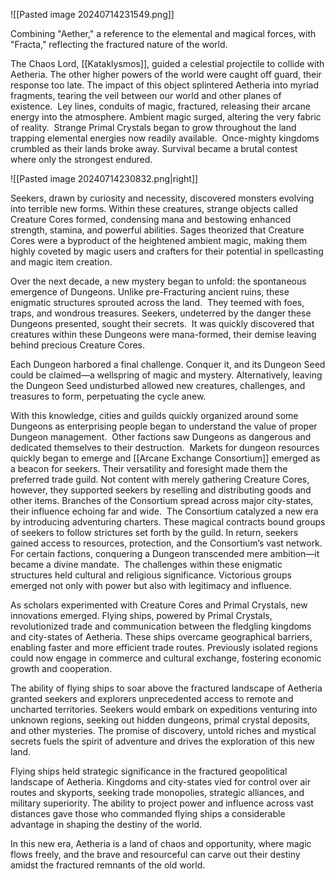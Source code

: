 ![[Pasted image 20240714231549.png]]

Combining "Aether," a reference to the elemental and magical forces, with "Fracta," reflecting the fractured nature of the world.

The Chaos Lord, [[Kataklysmos]], guided a celestial projectile to collide with Aetheria. The other higher powers of the world were caught off guard, their response too late. The impact of this object splintered Aetheria into myriad fragments, tearing the veil between our world and other planes of existence.  Ley lines, conduits of magic, fractured, releasing their arcane energy into the atmosphere. Ambient magic surged, altering the very fabric of reality.  Strange Primal Crystals began to grow throughout the land trapping elemental energies now readily available.  Once-mighty kingdoms crumbled as their lands broke away. Survival became a brutal contest where only the strongest endured.

![[Pasted image 20240714230832.png|right]]

Seekers, drawn by curiosity and necessity, discovered monsters evolving into terrible new forms. Within these creatures, strange objects called Creature Cores formed, condensing mana and bestowing enhanced strength, stamina, and powerful abilities. Sages theorized that Creature Cores were a byproduct of the heightened ambient magic, making them highly coveted by magic users and crafters for their potential in spellcasting and magic item creation.

Over the next decade, a new mystery began to unfold: the spontaneous emergence of Dungeons. Unlike pre-Fracturing ancient ruins, these enigmatic structures sprouted across the land.  They teemed with foes, traps, and wondrous treasures. Seekers, undeterred by the danger these Dungeons presented, sought their secrets.  It was quickly discovered that creatures within these Dungeons were mana-formed, their demise leaving behind precious Creature Cores. 

Each Dungeon harbored a final challenge. Conquer it, and its Dungeon Seed could be claimed—a wellspring of magic and mystery. Alternatively, leaving the Dungeon Seed undisturbed allowed new creatures, challenges, and treasures to form, perpetuating the cycle anew.

With this knowledge, cities and guilds quickly organized around some Dungeons as enterprising people began to understand the value of proper Dungeon management.  Other factions saw Dungeons as dangerous and dedicated themselves to their destruction.  Markets for dungeon resources quickly began to emerge and [[Arcane Exchange Consortium]] emerged as a beacon for seekers. Their versatility and foresight made them the preferred trade guild. Not content with merely gathering Creature Cores, however, they supported seekers by reselling and distributing goods and other items. Branches of the Consortium spread across major city-states, their influence echoing far and wide.  The Consortium catalyzed a new era by introducing adventuring charters. These magical contracts bound groups of seekers to follow strictures set forth by the guild. In return, seekers gained access to resources, protection, and the Consortium’s vast network. For certain factions, conquering a Dungeon transcended mere ambition—it became a divine mandate.  The challenges within these enigmatic structures held cultural and religious significance. Victorious groups emerged not only with power but also with legitimacy and influence.

As scholars experimented with Creature Cores and Primal Crystals, new innovations emerged. Flying ships, powered by Primal Crystals, revolutionized trade and communication between the fledgling kingdoms and city-states of Aetheria. These ships overcame geographical barriers, enabling faster and more efficient trade routes. Previously isolated regions could now engage in commerce and cultural exchange, fostering economic growth and cooperation.

The ability of flying ships to soar above the fractured landscape of Aetheria granted seekers and explorers unprecedented access to remote and uncharted territories. Seekers would embark on expeditions venturing into unknown regions, seeking out hidden dungeons, primal crystal deposits, and other mysteries. The promise of discovery, untold riches and mystical secrets fuels the spirit of adventure and drives the exploration of this new land. 

Flying ships held strategic significance in the fractured geopolitical landscape of Aetheria. Kingdoms and city-states vied for control over air routes and skyports, seeking trade monopolies, strategic alliances, and military superiority. The ability to project power and influence across vast distances gave those who commanded flying ships a considerable advantage in shaping the destiny of the world.

In this new era, Aetheria is a land of chaos and opportunity, where magic flows freely, and the brave and resourceful can carve out their destiny amidst the fractured remnants of the old world.